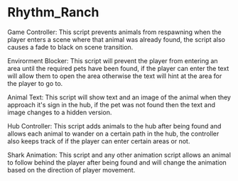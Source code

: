 # Rhythm_Ranch
Game Controller: This script prevents animals from respawning when the player enters a scene where that animal was already found, the script also causes a fade to black on scene transition.


Envirorment Blocker: This script will prevent the player from entering an area until the required pets have been found, if the player can enter the text will allow them to open the area otherwise the text will hint at the area for the player to go to.


Animal Text: This script will show text and an image of the animal when they approach it's sign in the hub, if the pet was not found then the text and image changes to a hidden version.


Hub Controller: This script adds animals to the hub after being found and allows each animal to wander on a certain path in the hub, the controller also keeps track of if the player can enter certain areas or not.


Shark Animation: This script and any other animation script allows an animal to follow behind the player after being found and will change the animation based on the direction of player movement.
